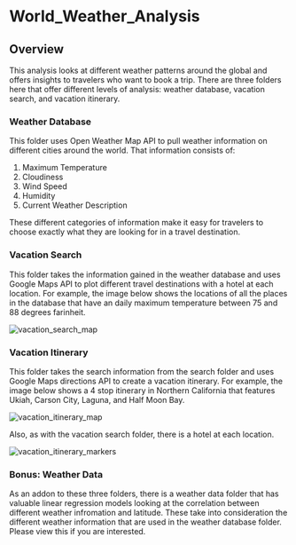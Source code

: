 # World_Weather_Analysis


## Overview

This analysis looks at different weather patterns around the global and offers insights to travelers who want to book a trip. There are three folders here that offer different levels of analysis: weather database, vacation search, and vacation itinerary.

### Weather Database

This folder uses Open Weather Map API to pull weather information on different cities around the world. That information consists of:

1. Maximum Temperature
2. Cloudiness
3. Wind Speed
4. Humidity
5. Current Weather Description

These different categories of information make it easy for travelers to choose exactly what they are looking for in a travel destination.

### Vacation Search

This folder takes the information gained in the weather database and uses Google Maps API to plot different travel destinations with a hotel at each location. For example, the image below shows the locations of all the places in the database that have an daily maximum temperature between 75 and 88 degrees farinheit.

![vacation_search_map](https://github.com/Wall-E28/world_weather_analysis/blob/master/vacation_search/weatherpy_vacation_map.png)

### Vacation Itinerary

This folder takes the search information from the search folder and uses Google Maps directions API to create a vacation itinerary. For example, the image below shows a 4 stop itinerary in Northern California that features Ukiah, Carson City, Laguna, and Half Moon Bay.

![vacation_itinerary_map](https://github.com/Wall-E28/world_weather_analysis/blob/master/vacation_itinerary/weatherpy_travel_map.png)

Also, as with the vacation search folder, there is a hotel at each location.

![vacation_itinerary_markers](https://github.com/Wall-E28/world_weather_analysis/blob/master/vacation_itinerary/weatherpy_travel_map_markers.png)

### Bonus: Weather Data

As an addon to these three folders, there is a weather data folder that has valuable linear regression models looking at the correlation between different weather infromation and latitude. These take into consideration the different weather information that are used in the weather database folder. Please view this if you are interested.
